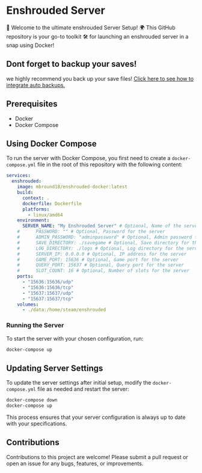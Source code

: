 # Enshrouded Server 

🌟 Welcome to the ultimate enshrouded Server Setup! 
🌍 This GitHub repository is your go-to toolkit 
🛠️ for launching an enshrouded server in a snap using Docker!


## Dont forget to backup your saves!

we highly recommend you back up your save files! [Click here to see how to integrate auto backups.](./docs/compose-with-backups.md)

## Prerequisites

- Docker
- Docker Compose

## Using Docker Compose

To run the server with Docker Compose, you first need to create a `docker-compose.yml` file in the root of this repository with the following content:

```yaml
services:
  enshrouded:
    image: mbround18/enshrouded-docker:latest
    build:
      context: .
      dockerfile: Dockerfile
      platforms:
        - linux/amd64
    environment:
      SERVER_NAME: "My Enshrouded Server" # Optional, Name of the server
    #      PASSWORD: "" # Optional, Password for the server
    #      ADMIN_PASSWORD: "adminpassword" # Optional, Admin password for the server
    #      SAVE_DIRECTORY: ./savegame # Optional, Save directory for the game
    #      LOG_DIRECTORY: ./logs # Optional, Log directory for the server
    #      SERVER_IP: 0.0.0.0 # Optional, IP address for the server
    #      GAME_PORT: 15636 # Optional, Game port for the server
    #      QUERY_PORT: 15637 # Optional, Query port for the server
    #      SLOT_COUNT: 16 # Optional, Number of slots for the server
    ports:
      - "15636:15636/udp"
      - "15636:15636/tcp"
      - "15637:15637/udp"
      - "15637:15637/tcp"
    volumes:
      - ./data:/home/steam/enshrouded
```

### Running the Server

To start the server with your chosen configuration, run:

```bash
docker-compose up
```

## Updating Server Settings

To update the server settings after initial setup, modify the `docker-compose.yml` file as needed and restart the server:

```bash
docker-compose down
docker-compose up
```

This process ensures that your server configuration is always up to date with your specifications.

## Contributions

Contributions to this project are welcome! Please submit a pull request or open an issue for any bugs, features, or improvements.

